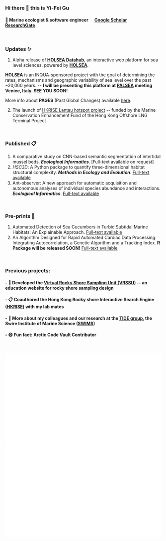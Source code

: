 
### Hi there 👋 this is Yi-Fei Gu

#### 🐚 Marine ecologist & software engineer &nbsp;&nbsp;&nbsp;&nbsp; [Google Scholar](https://scholar.google.com/citations?user=LhIfgRYAAAAJ&hl=en) &nbsp;&nbsp;&nbsp;&nbsp; [ResearchGate](https://www.researchgate.net/profile/Yi-Fei-Gu)

<br>


### Updates ✨
1. Alpha release of <b>[HOLSEA Datahub](https://holsea-datahub-alpha.vercel.app/)</b>, an interactive web platform for sea level sciences, powered by <b>[HOLSEA](https://www.holsea.org/)</b>.


<b>HOLSEA</b> is an INQUA-sponsored project with the goal of determining the rates, mechanisms and geographic variability of sea level over the past ~20,000 years. -- <b>I will be presenting this platform at [PALSEA](https://palseagroup.weebly.com/) meeting Venice, Italy. SEE YOU SOON!</b> 

More info about <b>PAGES</b> (Past Global Changes) available [here](https://pastglobalchanges.org/calendar/138334).
   
2. The launch of [HKRISE Lantau hotspot project](https://hkrise-lantau.vercel.app/#/) -- funded by the Marine Conservation Enhancement Fund of the Hong Kong Offshore LNG Terminal Project


<br>


### Published 📋
1. A comparative study on CNN-based semantic segmentation of intertidal mussel beds. <i><b>Ecological Informatics</b></i>. [Full-text available on request]
2. <i>HSC3D</i>: A Python package to quantify three-dimensional habitat structural complexity. <i><b>Methods in Ecology and Evolution</b></i>. [Full-text available](https://besjournals.onlinelibrary.wiley.com/doi/10.1111/2041-210X.14305)
3. Ant-observer: A new approach for automatic acquisition and autonomous analyses of individual species abundance and interactions. <i><b>Ecological Informatics</b></i>. [Full-text available](https://www.sciencedirect.com/science/article/pii/S1574954124002942)

<br>

### Pre-prints 📑
1. Automated Detection of Sea Cucumbers in Turbid Subtidal Marine Habitats: An Explainable Approach. [Full-text available](https://papers.ssrn.com/sol3/papers.cfm?abstract_id=5110525)
2. An Algorithm Designed for Rapid Automated Cardiac Data Processing: Integrating Autocorrelation, a Genetic Algorithm and a Tracking Index. <b>R Package will be released SOON!</b> [Full-text available](https://papers.ssrn.com/sol3/papers.cfm?abstract_id=5153081)


<br>



### Previous projects: 
#### - 🔭 Developed the [Virtual Rocky Shore Sampling Unit (VRSSU)](https://vrssu.vercel.app/#/) -- an education website for rocky shore sampling design
#### - 📋 Coauthored the Hong Kong Rocky shore Interactive Search Engine ([HKRISE](https://hkrise.vercel.app/#/)) with my lab mates
#### - 👯 More about my colleagues and our research at the [TIDE group](https://www.tidehku.com/), the Swire Institute of Marine Science ([SWIMS](https://www.swims.hku.hk/))
#### - 😄 Fun fact: Arctic Code Vault Contributor

<br />

<!--
![Top Langs](https://github-readme-stats.vercel.app/api/top-langs/?username=Vicellken&layout=compact&count_private=true) -->

![](https://github.com/Vicellken/github-stats/blob/master/generated/overview.svg)
![](https://github.com/Vicellken/github-stats/blob/master/generated/languages.svg)



<!--
**Vicellken/Vicellken** is a ✨ _special_ ✨ repository because its `README.md` (this file) appears on your GitHub profile.

Here are some ideas to get you started:

- 🔭 I’m currently working on ...
- 🌱 I’m currently learning ...
- 👯 I’m looking to collaborate on ...
- 🤔 I’m looking for help with ...
- 💬 Ask me about ...
- 📫 How to reach me: ...
- 😄 Pronouns: ...
- ⚡ Fun fact: ...
-->
